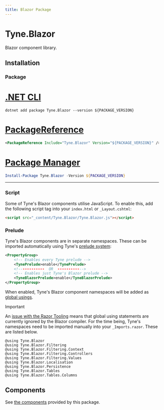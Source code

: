 ```yaml
---
title: Blazor Package
---
```


# Tyne.Blazor
Blazor component library.

## Installation

### Package

<div class="package-installation">

# [.NET CLI](#tab/dotnet-cli)
```shell
dotnet add package Tyne.Blazor --version ${PACKAGE_VERSION}
```
# [PackageReference](#tab/package-reference)
```xml
<PackageReference Include="Tyne.Blazor" Version="${PACKAGE_VERSION}" />
```
# [Package Manager](#tab/package-manager)
```powershell
Install-Package Tyne.Blazor -Version ${PACKAGE_VERSION}
```
---

</div>

### Script
Some of Tyne's Blazor components utilise JavaScript. To enable this, add the following script tag into your `index.html` or `_Layout.cshtml`:
```html
<script src="_content/Tyne.Blazor/Tyne.Blazor.js"></script>
```

### Prelude
Tyne's Blazor components are in separate namespaces.
These can be imported automatically using Tyne's [prelude system](../preludes.md):

```xml
<PropertyGroup>
    <!-- Enables every Tyne prelude -->
    <TynePrelude>enable</TynePrelude>
    <!------------  OR  ------------>
    <!-- Enables just Tyne's Blazor prelude -->
    <TyneBlazorPrelude>enable</TyneBlazorPrelude>
</PropertyGroup>
```

When enabled, Tyne's Blazor component namespaces will be added as [global usings](https://learn.microsoft.com/en-us/dotnet/csharp/language-reference/keywords/using-directive#global-modifier).

> [!IMPORTANT]
> An [issue with the Razor Tooling](https://github.com/dotnet/razor/issues/7539) means that global using statements are currently ignored by the Blazor compiler.
> For the time being, Tyne's namespaces need to be imported manually into your `_Imports.razor`. These are listed below.

```razor
@using Tyne.Blazor
@using Tyne.Blazor.Filtering
@using Tyne.Blazor.Filtering.Context
@using Tyne.Blazor.Filtering.Controllers
@using Tyne.Blazor.Filtering.Values
@using Tyne.Blazor.Localisation
@using Tyne.Blazor.Persistence
@using Tyne.Blazor.Tables
@using Tyne.Blazor.Tables.Columns
```

## Components
See [the components](./Blazor/components.md) provided by this package.

